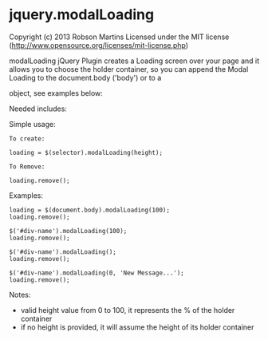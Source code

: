 jquery.modalLoading
===================

Copyright (c) 2013 Robson Martins Licensed under the MIT license (http://www.opensource.org/licenses/mit-license.php)

modalLoading jQuery Plugin creates a Loading screen over your page and it allows you to choose the holder container, so you can append the Modal Loading to the document.body ('body') or to a <div> object, see examples below:

Needed includes:

<script src="http://code.jquery.com/jquery-1.10.1.min.js"></script>
<script type="text/javascript" src="js/modalLoading.js"></script>

Simple usage:

	To create:
	
	loading = $(selector).modalLoading(height);
	
	To Remove:
	
	loading.remove();
 
Examples:

	loading = $(document.body).modalLoading(100);
	loading.remove();

	$('#div-name').modalLoading(100);
	loading.remove();

	$('#div-name').modalLoading();
	loading.remove();

	$('#div-name').modalLoading(0, 'New Message...');
	loading.remove();

Notes:
- valid height value from 0 to 100, it represents the % of the holder container
- if no height is provided, it will assume the height of its holder container
